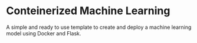 # Conteinerized Machine Learning
A simple and ready to use template to create and deploy a machine learning model using Docker and Flask.